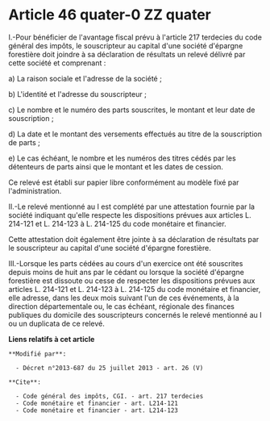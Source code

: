 # Article 46 quater-0 ZZ quater

I.-Pour bénéficier de l'avantage fiscal prévu à l'article 217 terdecies du code général des impôts, le souscripteur au
capital d'une société d'épargne forestière doit joindre à sa déclaration de résultats un relevé délivré par cette société et
comprenant : 

a) La raison sociale et l'adresse de la société ; 

b) L'identité et l'adresse du souscripteur ; 

c) Le nombre et le numéro des parts souscrites, le montant et leur date de souscription ; 

d) La date et le montant des versements effectués au titre de la souscription de parts ; 

e) Le cas échéant, le nombre et les numéros des titres cédés par les détenteurs de parts ainsi que le montant et les dates de
cession. 

Ce relevé est établi sur papier libre conformément au modèle fixé par l'administration. 

II.-Le relevé mentionné au I est complété par une attestation fournie par la société indiquant qu'elle respecte les
dispositions prévues aux articles L. 214-121 et L. 214-123 à L. 214-125 du code monétaire et financier. 

Cette attestation doit également être jointe à sa déclaration de résultats par le souscripteur au capital d'une société
d'épargne forestière. 

III.-Lorsque les parts cédées au cours d'un exercice ont été souscrites depuis moins de huit ans par le cédant ou lorsque la
société d'épargne forestière est dissoute ou cesse de respecter les dispositions prévues aux articles L. 214-121 et L.
214-123 à L. 214-125 du code monétaire et financier, elle adresse, dans les deux mois suivant l'un de ces événements, à la
direction départementale ou, le cas échéant, régionale des finances publiques du domicile des souscripteurs concernés le
relevé mentionné au I ou un duplicata de ce relevé.

**Liens relatifs à cet article**

	**Modifié par**:

	  - Décret n°2013-687 du 25 juillet 2013 - art. 26 (V)

	**Cite**:

	  - Code général des impôts, CGI. - art. 217 terdecies
	  - Code monétaire et financier - art. L214-121
	  - Code monétaire et financier - art. L214-123
